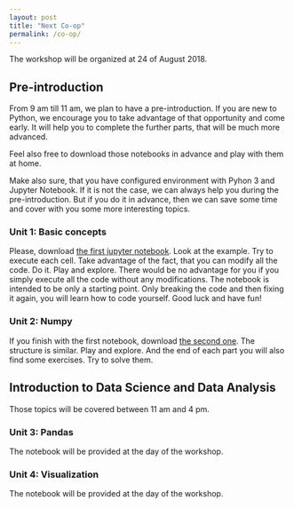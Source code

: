 ```yaml
---
layout: post
title: "Next Co-op"
permalink: /co-op/
---
```


The workshop will be organized at 24 of August 2018.
<!-- Welcome to the first day of the London Data Science Co-op. -->

## Pre-introduction

From 9 am till 11 am, we plan to have a pre-introduction. If you are new to
Python, we encourage you to take advantage of that opportunity and come early.
It will help you to complete the further parts, that will be much more advanced.

Feel also free to download those notebooks in advance and play with them at
home.

Make also sure, that you have configured environment with Pyhon 3 and Jupyter
Notebook. If it is not the case, we can always help you during the
pre-introduction. But if you do it in advance, then we can save some time and
cover with you some more interesting topics.

### Unit 1: Basic concepts

Please, download
<a href="https://raw.githubusercontent.com/marcinabram/pydata_bootcamp/master/Day1_part1_basic_concepts.ipynb">
the first jupyter notebook</a>.
Look at the example. Try to execute each cell. Take advantage of the fact, that
you can modify all the code. Do it. Play and explore. There would be no
advantage for you if you simply execute all the code without any modifications.
The notebook is intended to be only a starting point. Only breaking the code and
then fixing it again, you will learn how to code yourself. Good luck and have
fun!

### Unit 2: Numpy

If you finish with the first notebook, download
<a href="https://raw.githubusercontent.com/marcinabram/pydata_bootcamp/master/Day1_part2_numpy.ipynb">
the second one</a>.
The structure is similar. Play and explore. And the end of each part you will
also find some exercises. Try to solve them.


## Introduction to Data Science and Data Analysis

Those topics will be covered between 11 am and 4 pm.

### Unit 3: Pandas

The notebook will be provided at the day of the workshop.

### Unit 4: Visualization

The notebook will be provided at the day of the workshop.
